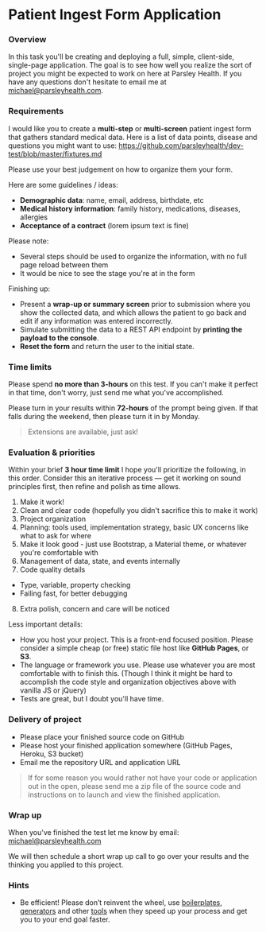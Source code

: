 Patient Ingest Form Application
===============================

### Overview

In this task you'll be creating and deploying a full, simple, client-side, single-page application. The goal is to see how well you realize the sort of project you might be expected to work on here at Parsley Health. If you have any questions don't hesitate to email me at michael@parsleyhealth.com.

### Requirements

I would like you to create a **multi-step** or **multi-screen** patient ingest form that gathers standard medical data. Here is a list of data points, disease and questions you might want to use: https://github.com/parsleyhealth/dev-test/blob/master/fixtures.md

Please use your best judgement on how to organize them your form. 

Here are some guidelines / ideas:

* **Demographic data**: name, email, address, birthdate, etc
* **Medical history information**: family history, medications, diseases, allergies
* **Acceptance of a contract** (lorem ipsum text is fine)

Please note:

* Several steps should be used to organize the information, with no full page reload between them
* It would be nice to see the stage you're at in the form

Finishing up:

* Present a **wrap-up or summary screen** prior to submission where you show the collected data, and which allows the patient to go back and edit if any information was entered incorrectly.
* Simulate submitting the data to a REST API endpoint by **printing the payload to the console**.
* **Reset the form** and return the user to the initial state.

### Time limits

Please spend **no more than 3-hours** on this test. If you can't make it perfect in that time, don't worry, just send me what you've accomplished.

Please turn in your results within **72-hours** of the prompt being given. If that falls during the weekend, then please turn it in by Monday.

> Extensions are available, just ask!

### Evaluation & priorities

Within your brief **3 hour time limit** I hope you'll prioritize the following, in this order. Consider this an iterative process — get it working on sound principles first, then refine and polish as time allows.

1. Make it work!
2. Clean and clear code (hopefully you didn't sacrifice this to make it work)
3. Project organization
4. Planning: tools used, implementation strategy, basic UX concerns like what to ask for where
5. Make it look good - just use Bootstrap, a Material theme, or whatever you're comfortable with
6. Management of data, state, and events internally
7. Code quality details
  - Type, variable, property checking
  - Failing fast, for better debugging
8. Extra polish, concern and care will be noticed

Less important details:

* How you host your project. This is a front-end focused position. Please consider a simple cheap (or free) static file host like **GitHub Pages**, or **S3**. 
* The language or framework you use. Please use whatever you are most comfortable with to finish this. (Though I think it might be hard to accomplish the code style and organization objectives above with vanilla JS or jQuery)
* Tests are great, but I doubt you'll have time.

### Delivery of project

* Please place your finished source code on GitHub
* Please host your finished application somewhere (GitHub Pages, Heroku, S3 bucket)
* Email me the repository URL and application URL

> If for some reason you would rather not have your code or application out in the open, please send me a zip file of the source code and instructions on to launch and view the finished application.

### Wrap up

When you've finished the test let me know by email: michael@parsleyhealth.com

We will then schedule a short wrap up call to go over your results and the thinking you applied to this project.

### Hints

* Be efficient! Please don’t reinvent the wheel, use [boilerplates](https://redux-minimal.js.org), [generators](https://github.com/angular/angular-seed) and other [tools](http://redux-form.com/6.6.3/) when they speed up your process and get you to your end goal faster.

